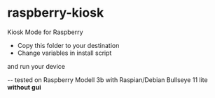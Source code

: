 # raspberry-kiosk
Kiosk Mode for Raspberry

- Copy this folder to your destination
- Change variables in install script

and run your device

-- tested on Raspberry Modell 3b with Raspian/Debian Bullseye 11 lite **without gui**
